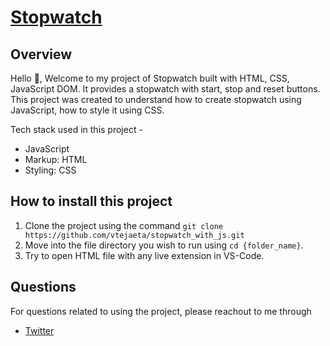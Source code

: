 # [Stopwatch](https://inspiring-hermann-9ca30e.netlify.app/)

## Overview
Hello 👋, Welcome to my project of Stopwatch built with HTML, CSS, JavaScript DOM. It provides a stopwatch with start, stop and reset buttons. This project was created to understand how to create stopwatch using JavaScript, how to style it using CSS.

Tech stack used in this project -
 - JavaScript
 - Markup: HTML
 - Styling: CSS

## How to install this project
1. Clone the project using the command `git clone https://github.com/vtejaeta/stopwatch_with_js.git`
2. Move into the file directory you wish to run using `cd {folder_name}`.
3. Try to open HTML file with any live extension in VS-Code.

## Questions
For questions related to using the project, please reachout to me through
- [Twitter](https://twitter.com/vtejaeta9493)
